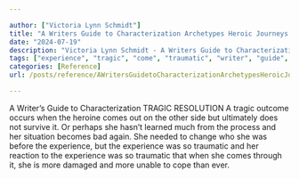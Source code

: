 ```yaml
---

author: ["Victoria Lynn Schmidt"]
title: "A Writers Guide to Characterization Archetypes Heroic Journeys and Other Elements of Dynamic Character Development - part0026_split_006.html"
date: "2024-07-19"
description: "Victoria Lynn Schmidt - A Writers Guide to Characterization Archetypes Heroic Journeys and Other Elements of Dynamic Character Development"
tags: ["experience", "tragic", "come", "traumatic", "writer", "guide", "characterization", "resolution", "outcome", "occurs", "heroine", "side", "ultimately", "survive", "perhaps", "learned", "much", "process", "situation", "becomes", "bad", "needed", "change", "reaction", "damaged"]
categories: [Reference]
url: /posts/reference/AWritersGuidetoCharacterizationArchetypesHeroicJourneysandOtherElementsofDynamicCharacterDevelopment-part0026split006html

---
```



A Writer’s Guide to Characterization
TRAGIC RESOLUTION
A tragic outcome occurs when the heroine comes out on the other side but ultimately does not survive it. Or perhaps she hasn’t learned much from the process and her situation becomes bad again. She needed to change who she was before the experience, but the experience was so traumatic and her reaction to the experience was so traumatic that when she comes through it, she is more damaged and more unable to cope than ever.
